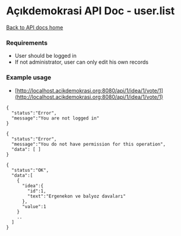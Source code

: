 # Açıkdemokrasi API Doc - user.list

[Back to API docs home](Home)

### Requirements
- User should be logged in
- If not administrator, user can only edit his own records

### Example usage

- [http://localhost.acikdemokrasi.org:8080/api/1/idea/1/vote/1](http://localhost.acikdemokrasi.org:8080/api/1/idea/1/vote/1)

```
{
  "status":"Error",
  "message":"You are not logged in"
}
```
```
{
  "status":"Error",
  "message":"You do not have permission for this operation",
  "data": [ ]
}
```
```
{
  "status":"OK",
  "data":[
    {
      "idea":{
        "id":1,
        "text":"Ergenekon ve balyoz davaları"
      },
      "value":1
    }
    ..
  ]
}
```
